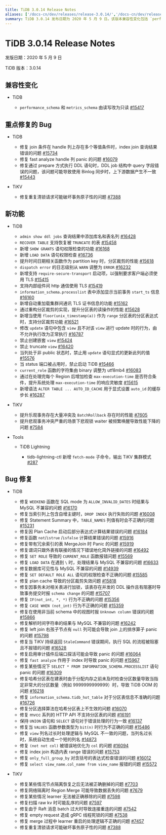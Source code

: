 ```yaml
---
title: TiDB 3.0.14 Release Notes
aliases: ['/docs-cn/dev/releases/release-3.0.14/','/docs-cn/dev/releases/3.0.14/']
summary: TiDB 3.0.14 发布日期为 2020 年 5 月 9 日。该版本兼容性变化包括 `performance_schema` 和 `metrics_schema` 由读写改为只读。重点修复的 Bug 包括 join 条件在 handle 列上存在多个等值条件时，index join 查询结果错误等问题。新功能包括 `admin show ddl jobs` 查询结果中添加库名和表名列等功能。Bug 修复包括 `WEEKEND` 函数在 SQL mode 为 `ALLOW_INVALID_DATES` 时结果与 MySQL 不兼容等问题。TiKV 也有相关 Bug 修复，如节点隔离恢复之后无法被正确删掉等问题。
---
```


# TiDB 3.0.14 Release Notes

发版日期：2020 年 5 月 9 日

TiDB 版本：3.0.14

## 兼容性变化

+ TiDB

    - `performance_schema` 和 `metrics_schema` 由读写改为只读 [#15417](https://github.com/pingcap/tidb/pull/15417)

## 重点修复的 Bug

+ TiDB

    - 修复 join 条件在 handle 列上存在多个等值条件时，index join 查询结果错误的问题 [#15734](https://github.com/pingcap/tidb/pull/15734)
    - 修复 fast analyze handle 列 panic 的问题 [#16079](https://github.com/pingcap/tidb/pull/16079)
    - 修复通过 prepare 方式执行 DDL 语句时，DDL job 结构中 query 字段错误的问题，该问题可能导致使用 Binlog 同步时，上下游数据产生不一致 [#15443](https://github.com/pingcap/tidb/pull/15443)

+ TiKV

    - 修复重复清锁请求可能破坏事务原子性的问题 [#7388](https://github.com/tikv/tikv/pull/7388)

## 新功能

+ TiDB

    - `admin show ddl jobs` 查询结果中添加库名和表名列 [#16428](https://github.com/pingcap/tidb/pull/16428)
    - `RECOVER TABLE` 支持恢复被 `TRUNCATE` 的表 [#15458](https://github.com/pingcap/tidb/pull/15458)
    - 新增 `SHOW GRANTS` 语句权限检查的功能 [#16168](https://github.com/pingcap/tidb/pull/16168)
    - 新增 `LOAD DATA` 语句权限检查 [#16736](https://github.com/pingcap/tidb/pull/16736)
    - 提升时间日期相关函数作为 partition key 时，分区裁剪的性能 [#15618](https://github.com/pingcap/tidb/pull/15618)
    - `dispatch error` 的日志级别从 `WARN` 调整为 `ERROR` [#16232](https://github.com/pingcap/tidb/pull/16232)
    - 新增支持 `require-secure-transport` 启动项，以强制要求客户端必须使用 TLS [#15415](https://github.com/pingcap/tidb/pull/15415)
    - 支持内部组件间 http 通信使用 TLS [#15419](https://github.com/pingcap/tidb/pull/15419)
    - `information_schema.processlist` 表中添加显示当前事务 `start_ts` 信息 [#16160](https://github.com/pingcap/tidb/pull/16160)
    - 新增自动重加载集群间通讯 TLS 证书信息的功能 [#15162](https://github.com/pingcap/tidb/pull/15162)
    - 通过重构分区裁剪的实现，提升分区表的读操作的性能 [#15628](https://github.com/pingcap/tidb/pull/15628)
    - 新增当使用 `floor(unix_timestamp(a))` 作为 `range` 分区表的分区表达式时，支持分区裁剪功能 [#16521](https://github.com/pingcap/tidb/pull/16521)
    - 修改 `update` 语句中包含 `view` 且不对该 `view` 进行 update 时的行为，由不允许执行改为正常执行 [#16787](https://github.com/pingcap/tidb/pull/16787)
    - 禁止创建嵌套 `view` [#15424](https://github.com/pingcap/tidb/pull/15424)
    - 禁止 truncate `view` [#16420](https://github.com/pingcap/tidb/pull/16420)
    - 当列处于非 public 状态时，禁止用 `update` 语句显式的更新此列的值 [#15576](https://github.com/pingcap/tidb/pull/15576)
    - 当 status 端口被占用时，禁止启动 TiDB [#15466](https://github.com/pingcap/tidb/pull/15466)
    - `current_role` 函数的字符集由 binary 调整为 utf8mb4 [#16083](https://github.com/pingcap/tidb/pull/16083)
    - 通过在处理完每个 Region 后增加检查 `max-execution-time` 是否符合条件，提升系统处理 `max-execution-time` 的响应灵敏度 [#15615](https://github.com/pingcap/tidb/pull/15615)
    - 新增语法 `ALTER TABLE ... AUTO_ID_CACHE` 用于显式设置 `auto_id` 的缓存步长 [#16287](https://github.com/pingcap/tidb/pull/16287)

+ TiKV

    - 提升乐观事务存在大量冲突及 `BatchRollback` 存在时的性能 [#7605](https://github.com/tikv/tikv/pull/7605)
    - 提升悲观事务冲突严重的场景下悲观锁 waiter 被频繁唤醒导致性能下降的问题 [#7584](https://github.com/tikv/tikv/pull/7584)

+ Tools

    + TiDB Lightning

        - tidb-lightning-ctl 新增 `fetch-mode` 子命令，输出 TiKV 集群模式 [#287](https://github.com/pingcap/tidb-lightning/pull/287)

## Bug 修复

+ TiDB

    - 修复 `WEEKEND` 函数在 SQL mode 为 `ALLOW_INVALID_DATES` 时结果与 MySQL 不兼容的问题 [#16170](https://github.com/pingcap/tidb/pull/16170)
    - 修复当索引列上包含自增主键时，`DROP INDEX` 执行失败的问题 [#16008](https://github.com/pingcap/tidb/pull/16008)
    - 修复 Statement Summary 中，`TABLE_NAMES` 列值有时会不正确的问题 [#15231](https://github.com/pingcap/tidb/pull/15231)
    - 修复因 Plan Cache 启动后部分表达式计算结果错误的问题 [#16184](https://github.com/pingcap/tidb/pull/16184)
    - 修复函数 `not`/`istrue` /`isfalse` 计算结果错误的问题 [#15916](https://github.com/pingcap/tidb/pull/15916)
    - 修复带有冗余索引的表 MergeJoin 时 Panic 的问题 [#15919](https://github.com/pingcap/tidb/pull/15919)
    - 修复谓词只跟外表有联接的情况下错误地化简外链接的问题 [#16492](https://github.com/pingcap/tidb/pull/16492)
    - 修复 `SET ROLE` 导致的 `CURRENT_ROLE` 函数报错问题 [#15569](https://github.com/pingcap/tidb/pull/15569)
    - 修复 `LOAD DATA` 在遇到 `\` 时，处理结果与 MySQL 不兼容的问题 [#16633](https://github.com/pingcap/tidb/pull/16633)
    - 修复数据库可见性与 MySQL 不兼容的问题 [#14939](https://github.com/pingcap/tidb/pull/14939)
    - 修复 `SET DEFAULT ROLE ALL` 语句的权限检查不正确的问题 [#15585](https://github.com/pingcap/tidb/pull/15585)
    - 修复 plan cache 导致的分区裁剪失效问题 [#15818](https://github.com/pingcap/tidb/pull/15818)
    - 修复因事务未对相关表进行加锁，该表存在并发的 DDL 操作且有阻塞时导致事务提交时报 `schema change` 的问题 [#15707](https://github.com/pingcap/tidb/pull/15707)
    - 修复 `IF(not_int, *, *)` 行为不正确的问题 [#15356](https://github.com/pingcap/tidb/pull/15356)
    - 修复 `CASE WHEN (not_int)` 行为不正确的问题 [#15359](https://github.com/pingcap/tidb/pull/15359)
    - 修复在使用非当前 schema 中的视图时报 `Unknown column` 错误的问题 [#15866](https://github.com/pingcap/tidb/pull/15866)
    - 修复解析时间字符串的结果与 MySQL 不兼容的问题 [#16242](https://github.com/pingcap/tidb/pull/16242)
    - 修复 left join 右孩子节点有 `null` 列可能会导致 join 上的排序算子 panic 的问题 [#15798](https://github.com/pingcap/tidb/pull/15798)
    - 修复当 TiKV 持续返回 `StaleCommand` 错误期间，执行 SQL 的流程被阻塞且不报错的问题 [#16528](https://github.com/pingcap/tidb/pull/16528)
    - 修复启用审计插件后端口探活可能会导致 panic 的问题 [#16064](https://github.com/pingcap/tidb/pull/16064)
    - 修复 `fast analyze` 作用于 index 时导致 panic 的问题 [#15967](https://github.com/pingcap/tidb/pull/15967)
    - 修复某些情况下 `SELECT * FROM INFORMATION_SCHEMA.PROCESSLIST` 语句 panic 的问题 [#16309](https://github.com/pingcap/tidb/pull/16309)
    - 修复哈希分区表在建表时由于分配内存之前未及时检查分区数量导致当指定非常大的分区数量（例如 9999999999999）时，导致 TiDB OOM 的问题 [#16218](https://github.com/pingcap/tidb/pull/16218)
    - 修复 `information_schema.tidb_hot_table` 对于分区表信息不准确的问题 [#16726](https://github.com/pingcap/tidb/pull/16726)
    - 修复分区选择算法在哈希分区表上不生效的问题 [#16070](https://github.com/pingcap/tidb/pull/16070)
    - 修复 mvcc 系列的 HTTP API 不支持分区表的问题 [#16191](https://github.com/pingcap/tidb/pull/16191)
    - 保持 `UNION` 语句和 `SELECT` 语句对于错误处理的行为一致 [#16137](https://github.com/pingcap/tidb/pull/16137)
    - 修复当 `VALUES` 函数参数类型为 `bit(n)` 时行为不正确的问题 [#15486](https://github.com/pingcap/tidb/pull/15486)
    - 修复 `view` 列名过长时处理逻辑与 MySQL 不一致的问题，当列名过长时，系统自动生成一个短的列名 [#14873](https://github.com/pingcap/tidb/pull/14873)
    - 修复 `(not not col)` 被错误地优化为 `col` 的问题 [#16094](https://github.com/pingcap/tidb/pull/16094)
    - 修复 index join 构造内表 range 错误的问题 [#15753](https://github.com/pingcap/tidb/pull/15753)
    - 修复 `only_full_group_by` 对含括号的表达式检查错误的问题 [#16012](https://github.com/pingcap/tidb/pull/16012)
    - 修复 `select view_name.col_name from view_name` 报错的问题 [#15572](https://github.com/pingcap/tidb/pull/15572)

+ TiKV

    - 修复某些情况节点隔离恢复之后无法被正确删掉的问题 [#7703](https://github.com/tikv/tikv/pull/7703)
    - 修复网络隔离时 Region Merge 可能导致数据丢失的问题 [#7679](https://github.com/tikv/tikv/pull/7679)
    - 修复某些情况 learner 无法被正确移除的问题 [#7598](https://github.com/tikv/tikv/pull/7598)
    - 修复扫描 raw kv 时可能乱序的问题 [#7597](https://github.com/tikv/tikv/pull/7597)
    - 修复由于 Raft 消息 batch 过大时导致连接重连的问题 [#7542](https://github.com/tikv/tikv/pull/7542)
    - 修复 empty request 造成 gRPC 线程死锁的问题 [#7538](https://github.com/tikv/tikv/pull/7538)
    - 修复 merge 过程中 learner 重启的处理逻辑不正确的问题 [#7457](https://github.com/tikv/tikv/pull/7457)
    - 修复重复清锁请求可能破坏事务原子性的问题 [#7388](https://github.com/tikv/tikv/pull/7388)
